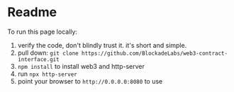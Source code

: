 # Readme

To run this page locally:

1. verify the code, don't blindly trust it. it's short and simple.
2. pull down: `git clone https://github.com/BlockadeLabs/web3-contract-interface.git`
3. `npm install` to install web3 and http-server
4. run `npx http-server`
5. point your browser to `http://0.0.0.0:8080` to use

